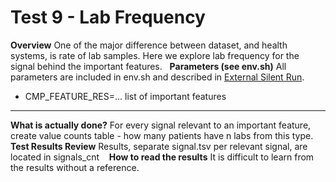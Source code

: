 # Test 9 - Lab Frequency

**Overview**
One of the major difference between dataset, and health systems, is rate of lab samples. Here we explore lab frequency for the signal behind the important features.
 
**Parameters (see env.sh)**
All parameters are included in env.sh and described in [External Silent Run](../External%20Silent%20Run).
- CMP_FEATURE_RES=... list of important features
****
**What is actually done?**
For every signal relevant to an important feature, create value counts table - how many patients have n labs from this type.
 
**Test Results Review**
Results, separate signal.tsv per relevant signal, are located in signals_cnt 
 
**How to read the results**
It is difficult to learn from the results without a reference. 

